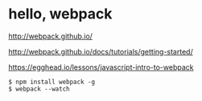 hello, webpack
=====

http://webpack.github.io/

http://webpack.github.io/docs/tutorials/getting-started/

https://egghead.io/lessons/javascript-intro-to-webpack

```
$ npm install webpack -g
$ webpack --watch
```
